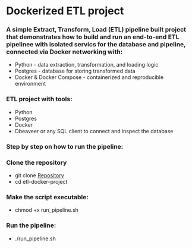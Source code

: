 # Dockerized ETL project

### A simple Extract, Transform, Load (ETL) pipeline built project that demonstrates how to build and run an end-to-end ETL pipelinee with isolated servics for the database and pipeline, connected via Docker networking with:
  * Python - data extraction, transformation, and loading logic
  * Postgres - database for storing transformed data
  * Docker & Docker Compose - containerized and reproducible environment

### ETL project with tools:
  * Python 
  * Postgres
  * Docker
  * Dbeaveer or any SQL client to connect and inspect the database

### Step by step on how to run the pipeline:
  ### Clone the repository
  * git clone [Repository](https://github.com/Ayomi-tech/dockerized-etl-project.git)
  * cd etl-docker-project

  ### Make the script executable:
  * chmod +x run_pipeline.sh

  ### Run the pipeline:
  * ./run_pipeline.sh